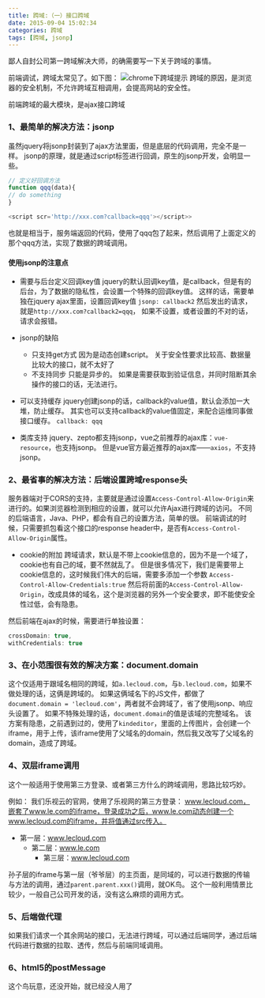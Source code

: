 ```yaml
---
title: 跨域:（一）接口跨域
date: 2015-09-04 15:02:34
categories: 跨域
tags: [跨域, jsonp]
---
```

鄙人自封公司第一跨域解决大师，的确需要写一下关于跨域的事情。

前端调试，跨域太常见了。如下图：
![chrome下跨域提示](https://loulanyijian.github.io/images/kuayu1.png)
跨域的原因，是浏览器的安全机制，不允许跨域互相调用，会提高网站的安全性。

前端跨域的最大模块，是ajax接口跨域

### 1、最简单的解决方法：jsonp
虽然jquery将jsonp封装到了ajax方法里面，但是底层的代码调用，完全不是一样。
jsonp的原理，就是通过script标签进行回调，原生的jsonp开发，会明显一些。
``` javascript
// 定义好回调方法
function qqq(data){
// do something
}

<script scr='http://xxx.com?callback=qqq'></script>>
```
也就是相当于，服务端返回的代码，使用了qqq包了起来，然后调用了上面定义的那个qqq方法，实现了数据的跨域调用。

<!-- more -->

#### 使用jsonp的注意点
* 需要与后台定义回调key值
	jquery的默认回调key值，是callback，但是有的后台，为了数据的隐私性，会设置一个特殊的回调key值。
	这样的话，需要单独在jquery ajax里面，设置回调key值
	`jsonp: callback2`
	然后发出的请求，就是`http://xxx.com?callback2=qqq`，
	如果不设置，或者设置的不对的话，请求会报错。

* jsonp的缺陷
	* 只支持get方式
		因为是动态创建script。
		关于安全性要求比较高、数据量比较大的接口，就不太好了
	* 不支持同步
		只能是异步的。
		如果是需要获取到验证信息，并同时阻断其余操作的接口的话，无法进行。

* 可以支持缓存
	jquery创建jsonp的话，callback的value值，默认会添加一大堆，防止缓存。
	其实也可以支持callback的value值固定，来配合运维同事做接口缓存。
	`callback: qqq`

* 类库支持
	jquery、zepto都支持jsonp，vue之前推荐的ajax库：`vue-resource`，也支持jsonp。
	但是vue官方最近推荐的ajax库——`axios`，不支持jsonp。

### 2、最省事的解决方法：后端设置跨域response头
服务器端对于CORS的支持，主要就是通过设置`Access-Control-Allow-Origin`来进行的。如果浏览器检测到相应的设置，就可以允许Ajax进行跨域的访问。
不同的后端语言，Java、PHP，都会有自己的设置方法，简单的很。
前端调试的时候，只需要抓包看这个接口的response header中，是否有`Access-Control-Allow-Origin`属性。

* cookie的附加
跨域请求，默认是不带上cookie信息的，因为不是一个域了，cookie也有自己的域，要不然就乱了。
但是很多情况下，我们是需要带上cookie信息的，这时候我们伟大的后端，需要多添加一个参数
`Access-Control-Allow-Credentials:true`
然后将前面的`Access-Control-Allow-Origin`，改成具体的域名，这个是浏览器的另外一个安全要求，即不能使安全性过低，会有隐患。

然后前端在ajax的时候，需要进行单独设置：
``` javascript
crossDomain: true,
withCredentials: true
```
### 3、在小范围很有效的解决方案：document.domain

这个仅适用于跟域名相同的跨域，如`a.lecloud.com`，与`b.lecloud.com`，如果不做处理的话，这俩是跨域的。
如果这俩域名下的JS文件，都做了`document.domain = 'lecloud.com'`，两者就不会跨域了，省了使用jsonp、响应头设置了。
如果不特殊处理的话，`document.domain`的值是该域的完整域名。
该方案有隐患，之前遇到过的，使用了`kindeditor`，里面的上传图片，会创建一个iframe，用于上传，该iframe使用了父域名的domain，然后我又改写了父域名的domain，造成了跨域。

### 4、双层iframe调用
这个一般适用于使用第三方登录、或者第三方什么的跨域调用，思路比较巧妙。

例如：
我们乐视云的官网，使用了乐视网的第三方登录：
www.lecloud.com，嵌套了www.le.com的iframe，登录成功之后，www.le.com动态创建一个www.lecloud.com的iframe，并将值通过src传入。
* 第一层：www.lecloud.com
	* 第二层：www.le.com
		* 第三层：www.lecloud.com

孙子层的iframe与第一层（爷爷层）的主页面，是同域的，可以进行数据的传输与方法的调用，通过`parent.parent.xxx()`调用，就OK鸟。
这个一般利用情景比较少，一般自己公司开发的话，没有这么麻烦的调用方式。

### 5、后端做代理
如果我们请求一个其余网站的接口，无法进行跨域，可以通过后端同学，通过后端代码进行数据的拉取、透传，然后与前端同域调用。

### 6、html5的postMessage
这个鸟玩意，还没开始，就已经没人用了



